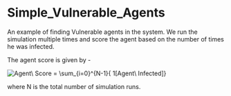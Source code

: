 # Simple_Vulnerable_Agents
An example of finding Vulnerable agents in the system. We run the simulation multiple times and score the agent based on the number of times he was infected.

The agent score is given by -

<img src="https://latex.codecogs.com/png.image?\dpi{110}&space;Agent\&space;Score&space;=&space;\sum_{i=0}^{N-1}{&space;1[Agent\&space;Infected]}" title="Agent\ Score = \sum_{i=0}^{N-1}{ 1[Agent\ Infected]}" />

where N is the total number of simulation runs.

